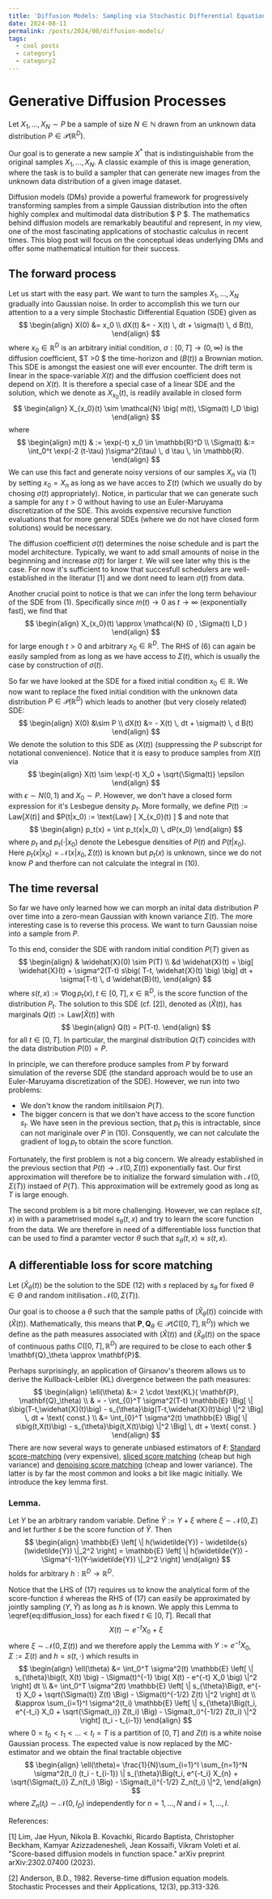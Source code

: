 ```yaml
---
title: 'Diffusion Models: Sampling via Stochastic Differential Equations'
date: 2024-08-11
permalink: /posts/2024/08/diffusion-models/
tags:
  - cool posts
  - category1
  - category2
---
```


<script src="https://polyfill.io/v3/polyfill.min.js?features=es6"></script>
<script type="text/javascript" id="MathJax-script" async
  src="https://cdn.jsdelivr.net/npm/mathjax@3/es5/tex-mml-chtml.js">
</script>

Generative Diffusion Processes
==============================

Let $X_1, \dots, X_N \sim P$ be a sample of size $N \in \mathbb{N}$ drawn from an unknown data distribution $P \in \mathcal{P}(\mathbb{R}^D)$. 

Our goal is to generate a new sample $X^*$ that is indistinguishable from the original samples $X_1, \dots, X_N$. A classic example of this is image generation, where the task is to build a sampler that can generate new images from the unknown data distribution of a given image dataset.

Diffusion models (DMs) provide a powerful framework for progressively transforming samples from a simple Gaussian distribution into the often highly complex and multimodal data distribution $ P $. The mathematics behind diffusion models are remarkably beautiful and represent, in my view, one of the most fascinating applications of stochastic calculus in recent times. This blog post will focus on the conceptual ideas underlying DMs and offer some mathematical intuition for their success.



The forward process
-----------------------------------------

Let us start with the easy part. We want to turn the samples $X_1,\dots,X_N$ gradually into Gaussian noise. In order to accomplish this we turn our attention to a a very simple Stochastic Differential Equation (SDE) given as 
$$
\begin{align}
  X(0) &= x_0 \\
  dX(t) &= - X(t) \, dt + \sigma(t) \, d B(t),
\end{align}
$$
where $x_0 \in \mathbb{R}^D$ is an arbitrary initial condition, $\sigma: [0, T] \to (0, \infty)$ is the diffusion coefficient, $T >0 $ the time-horizon and $\big(B(t)\big)$ a Brownian motion. This SDE is amongst the easiest one will ever encounter. The drift term is linear in the space-variable $X(t)$ and the diffusion coefficient does not depend on $X(t)$. It is therefore a special case of a linear SDE and the solution, which we denote as $X_{x_0}(t)$, is readily available in closed form 
$$
\begin{align}
    X_{x_0}(t) \sim \mathcal{N} \big( m(t), \Sigma(t) I_D \big) 
\end{align}    
$$ 
where 
$$
\begin{align}
    m(t) & := \exp(-t) x_0 \in \mathbb{R}^D  \\
    \Sigma(t) &:=  \int_0^t \exp(-2 (t-\tau) )\sigma^2(\tau) \, d \tau \, \in \mathbb{R}.
\end{align}
$$
We can use this fact and generate noisy versions of our samples $X_n$ via (1) by setting $x_0 = X_n$ as long as we have acces to $\Sigma(t)$ (which we usually do by chosing $\sigma(t)$ appropriately). Notice, in particular that we can generate such a sample for any $t>0$ without having to use an Euler-Maruyama discretization of the SDE. This avoids expensive recursive function evaluations that for more general SDEs (where we do not have closed form solutions) would be necessary. 

The diffusion coefficient $\sigma(t)$ determines the noise schedule and is part the model architecture. Typically, we want to add small amounts of noise in the beginnning and increase $\sigma(t)$ for larger $t$. We will see later why this is the case. For now it's sufficient to know that succesfull schedulers are well-established in the literatur [1] and we dont need to learn $\sigma(t)$ from data.

Another crucial point to notice is that we can infer the long term behaviour of the SDE from (1). Specifically since $m(t) \to 0$ as $t \to \infty$ (exponentially fast), we find that 
$$
\begin{align}
  X_{x_0}(t) \approx \mathcal{N} (0 , \Sigma(t) I_D )
\end{align}
$$
for large enough $t >0$ and arbitrary $x_0 \in \mathbb{R}^D$. The RHS of (6) can again be easily sampled from as long as we have access to $\Sigma(t)$, which is usually the case by construction of $\sigma(t)$.

So far we have looked at the SDE for a fixed initial condition $x_0 \in \mathbb{R}$. We now want to replace the fixed initial condition with the unknown data distribution $P \in \mathcal{P}(\mathbb{R}^D)$ which leads to another (but very closely related) SDE:
$$
\begin{align}
     X(0) &\sim P \\
    dX(t) &= - X(t) \, dt + \sigma(t) \, d B(t)
\end{align}
$$
We denote the solution to this SDE as $( X(t) )$ (suppressing the $P$ subscript for notational convenience). Notice that it is easy to produce samples from $X(t)$ via
$$
\begin{align}
    X(t) \sim \exp(-t) X_0 +  \sqrt{\Sigma(t)} \epsilon
\end{align}
$$
with $\epsilon \sim N(0,1)$ and $X_0 \sim P$. However, we don't have a closed form expression for it's Lesbegue density $p_t$. More formally, we define $P(t):= \text{Law} [ X(t) ]$ and $P(t|x_0) := \text{Law} [ X_{x_0}(t) ] $
and note that
$$ 
\begin{align}
    p_t(x) = \int p_t(x|x_0) \, dP(x_0)
\end{align}
$$
where $p_t$ and $p_t(\cdot|x_0)$ denote the Lebesgue densities of $P(t)$ and $P(t|x_0)$. Here $p_t(x|x_0)=\mathcal{N}( x | x_0, \Sigma(t))$ is known but $p_t(x)$ is unknown, since we do not know $P$ and therfore can not calculate the integral in (10).


The time reversal
-----------------

So far we have only learned how we can morph an inital data distribution $P$ over time into a zero-mean Gaussian with known variance $\Sigma(t)$. The more interesting case is to reverse this process. We want to turn Gaussian noise into a sample from $P$.

To this end, consider the SDE with random initial condition $P(T)$ given as
$$
\begin{align}
    & \widehat{X}(0) \sim P(T) \\
    &d \widehat{X}(t) =  \big[ \widehat{X}(t) + \sigma^2(T-t) s\big( T-t, \widehat{X}(t) \big)  \big] dt + \sigma(T-t) \, d \widehat{B}(t), 
\end{align}
$$
where $s(t,x) :=  \nabla \log p_t(x), \, t \in [0,T],  \, x \in \mathbb{R}^D$, is the score function of the distribution $P_t$. The solution to this SDE (cf. [2]), denoted as $\big(\widehat{X}(t)\big)$, has marginals $Q(t):=\text{Law}[\widehat{X}(t)]$ with  
$$
\begin{align}
Q(t) = P(T-t).
\end{align}
$$
for all $t \in [0,T]$. In particular, the marginal distribution $Q(T)$ coincides with the data distribution $P(0)=P$.

In principle, we can therefore produce samples from $P$ by forward simulation of the reverse SDE (the standard approach would be to use an Euler-Maruyama discretization of the SDE). However, we run into two problems:
- We don't know the random initilisaion $P(T)$. 
- The bigger concern is that we don't have access to the score function $s_t$. We have seen in the previous section, that $p_t$ this is intractable, since can not mariginale over $P$ in (10). Consquently, we can not calculate the gradient of $\log p_t$ to obtain the score function. 

Fortunately, the first problem is not a big concern. We already established in the previous section that $P(t) \to \mathcal{N}(0, \Sigma(t))$ exponentially fast. Our first approximation will therefore be to initialize the forward simulation with $\mathcal{N}(0, \Sigma(T))$ instaed of $P(T)$. This approximation will be extremely good as long as $T$ is large enough.

The second problem is a bit more challenging. However, we can replace $s(t,x)$ in with a parametrised model $s_{\theta}(t,x)$ and try to learn the score function from the data. We are therefore in need of a differentiable loss function that can be used to find a paramter vector $\theta$ such that $s_\theta(t,x) \approx s(t,x)$.

A differentiable loss for score matching
----------------------------------------
Let $\big(\widehat{X}_\theta (t)\big)$ be the solution to the SDE (12) with $s$ replaced by $s_\theta$ for fixed $\theta \in \Theta$ and random initilisation $\mathcal{N}(0, \Sigma(T))$.

Our goal is to choose a $\theta$ such that the sample paths of $\big(\widehat{X}_\theta(t)\big)$ coincide with $\big(\widehat{X}(t)\big)$. Mathematically, this means that $\mathbf{P}, \mathbf{Q}_\theta \in \mathcal{P}\Big( C\big([0,T],\mathbb{R}^D\big) \Big)$ which we define as the path measures associated with $\big(\widehat{X}(t)\big)$ and $\big(\widehat{X}_\theta(t)\big)$ on the space of continuous paths $C\big([0,T],\mathbb{R}^D \big)$ are required to be close to each other $ \mathbf{Q}_\theta \approx \mathbf{P}$.

Perhaps surprisingly, an application of Girsanov's theorem allows us to derive the Kullback-Leibler (KL) divergence between the path measures:
$$
\begin{align}
    \ell(\theta) &:= 2 \cdot \text{KL}( \mathbf{P}, \mathbf{Q}_\theta) \\
                 & = -  \int_{0}^T \sigma^2(T-t) \mathbb{E} \Big[ \| s\big(T-t,\widehat{X}(t)\big) - s_{\theta}\big(T-t,\widehat{X}(t)\big) \|^2 \Big] \, dt + \text{ const.} \\
                 &=   \int_{0}^T \sigma^2(t) \mathbb{E} \Big[ \| s\big(t,X(t)\big) - s_{\theta}\big(t,X(t)\big) \|^2 \Big] \, dt + \text{ const. } 
\end{align}
$$
There are now several ways to generate unbiased estimators of $\ell$: [Standard score-matching](https://jmlr.org/papers/volume6/hyvarinen05a/hyvarinen05a.pdf) (very expensive), [sliced score matching](https://arxiv.org/pdf/1905.07088) (cheap but high variance) and [denoising score matching](https://jmlr.org/papers/volume6/hyvarinen05a/hyvarinen05a.pdf) (cheap and lower variance). The latter is by far the most common and looks a bit like magic initially. We introduce the key lemma first.

### Lemma. 
Let $Y$ be an arbitrary random variable. Define $\widetilde{Y}:= Y + \xi$ where $\xi \sim \mathcal{N}(0,\Sigma)$ and let further $\widetilde{s}$ be the score function of $\widetilde{Y}$. Then
    $$
    \begin{align}
        \mathbb{E} \left[ \| h(\widetilde{Y}) - \widetilde{s}(\widetilde{Y}) \|_2^2 \right] = \mathbb{E} \left[ \| h(\widetilde{Y}) - \Sigma^{-1}(Y-\widetilde{Y}) \|_2^2 \right]
    \end{align}
    $$
holds for arbitrary $h: \mathbb{R}^D \to \mathbb{R}^D$.


Notice that the LHS of (17) requires us to know the analytical form of the score-function $\widehat{s}$ whereas the RHS of (17) can easily be approximated by jointly sampling $(Y,\widetilde{Y})$ as long as $h$ is known. We apply this Lemma to \eqref{eq:diffusion_loss} for each fixed $t \in [0,T]$. Recall that
$$ 
\begin{equation}
    X(t) \sim e^{-t} X_0 + \xi
\end{equation}
$$
where $\xi \sim \mathcal{N}\big(0,\Sigma(t)\big)$ and we therefore apply the Lemma with $Y:=e^{-t} X_0$, $\Sigma:=\Sigma(t)$ and $h= s(t, \cdot)$ which results in
$$ 
\begin{align}
    \ell(\theta) &= \int_0^T \sigma^2(t) \mathbb{E}  \left[ \| s_{\theta}\big(t, X(t) \big) - \Sigma(t)^{-1} \big( X(t) - e^{-t} X_0 \big) \|^2 \right] dt \\
    &= \int_0^T \sigma^2(t) \mathbb{E}  \left[ \| s_{\theta}\Big(t, e^{-t} X_0 + \sqrt{\Sigma(t)} Z(t) \Big) - \Sigma(t)^{-1/2} Z(t) \|^2 \right] dt \\
    &\approx \sum_{i=1}^I \sigma^2(t_i) \mathbb{E}  \left[ \| s_{\theta}\Big(t_i, e^{-t_i} X_0 + \sqrt{\Sigma(t_i)} Z(t_i) \Big) - \Sigma(t_i)^{-1/2} Z(t_i) \|^2 \right] (t_i - t_{i-1})
\end{align}
$$
where $0=t_0  < t_1 < \dots < t_I = T$ is a partition of $[0,T]$ and $Z(t)$ is a white noise Gaussian process. The expected value is now replaced by the MC-estimator and we obtain the final tractable objective
$$
\begin{align}
    \ell(\theta)= \frac{1}{N}\sum_{i=1}^I  \sum_{n=1}^N \sigma^2(t_i) (t_i - t_{i-1}) \| s_{\theta}\Big(t_i, e^{-t_i} X_{n} + \sqrt{\Sigma(t_i)} Z_n(t_i) \Big) - \Sigma(t_i)^{-1/2} Z_n(t_i) \|^2,  
\end{align}
$$
where $Z_n(t_i) \sim \mathcal{N}(0,I_D)$ independently for $n=1,\dots,N$ and $i=1,\dots,I$.









References:

[1] Lim, Jae Hyun, Nikola B. Kovachki, Ricardo Baptista, Christopher Beckham, Kamyar Azizzadenesheli, Jean Kossaifi, Vikram Voleti et al. "Score-based diffusion models in function space." arXiv preprint arXiv:2302.07400 (2023).

[2] Anderson, B.D., 1982. Reverse-time diffusion equation models. Stochastic Processes and their Applications, 12(3), pp.313-326.
